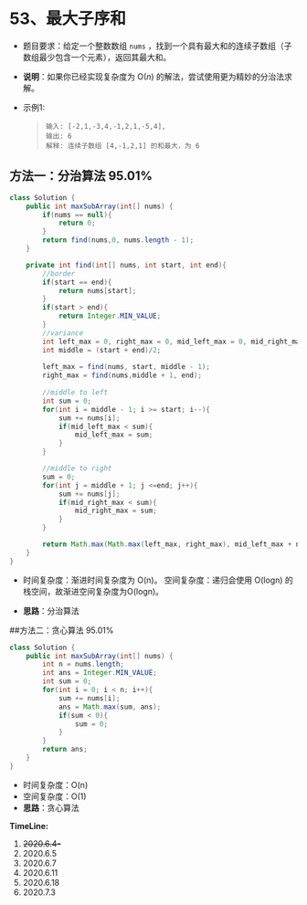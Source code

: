 # 53、最大子序和

- 题目要求：给定一个整数数组 `nums` ，找到一个具有最大和的连续子数组（子数组最少包含一个元素），返回其最大和。

- **说明**：如果你已经实现复杂度为 O(*n*) 的解法，尝试使用更为精妙的分治法求解。

- 示例1:

  > ```
  > 输入: [-2,1,-3,4,-1,2,1,-5,4],
  > 输出: 6
  > 解释: 连续子数组 [4,-1,2,1] 的和最大，为 6
  > ```

## 方法一：分治算法  95.01%

```java
class Solution {
    public int maxSubArray(int[] nums) {
        if(nums == null){
            return 0;
        }
        return find(nums,0, nums.length - 1);
    }

    private int find(int[] nums, int start, int end){
        //border
        if(start == end){
            return nums[start];
        }
        if(start > end){
            return Integer.MIN_VALUE;
        }
        //variance
        int left_max = 0, right_max = 0, mid_left_max = 0, mid_right_max = 0;
        int middle = (start + end)/2;
        
        left_max = find(nums, start, middle - 1);
        right_max = find(nums,middle + 1, end);
        
        //middle to left
        int sum = 0;
        for(int i = middle - 1; i >= start; i--){
            sum += nums[i];
            if(mid_left_max < sum){
                mid_left_max = sum;
            }
        }

        //middle to right
        sum = 0;
        for(int j = middle + 1; j <=end; j++){
            sum += nums[j];
            if(mid_right_max < sum){
                mid_right_max = sum;
            }
        }

        return Math.max(Math.max(left_max, right_max), mid_left_max + nums[middle] + mid_right_max);
    }
}
```

- 时间复杂度：渐进时间复杂度为 O(n)。
  空间复杂度：递归会使用 O(logn) 的栈空间，故渐进空间复杂度为O(logn)。

- **思路**：分治算法

  

##方法二：贪心算法   95.01%

```java
class Solution {
    public int maxSubArray(int[] nums) {
        int n = nums.length;
        int ans = Integer.MIN_VALUE;
        int sum = 0;
        for(int i = 0; i < n; i++){
            sum += nums[i];
            ans = Math.max(sum, ans);
            if(sum < 0){
                sum = 0;
            }
        }
        return ans;
    }
}
```

- 时间复杂度：O(n)
- 空间复杂度：O(1)
- **思路**：贪心算法

**TimeLine:**

1. ~~2020.6.4-~~
2. 2020.6.5
3. 2020.6.7
4. 2020.6.11
5. 2020.6.18
6. 2020.7.3